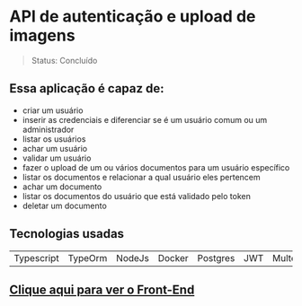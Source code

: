 <h1>API de autenticação e upload de imagens </h1>

> Status: Concluído

## Essa aplicação é capaz de: 

+ criar um usuário 
+ inserir as credenciais e diferenciar se é um usuário comum ou um administrador
+ listar os usuários
+ achar um usuário 
+ validar um usuário
+ fazer o upload de um ou vários documentos para um usuário específico
+ listar os documentos e relacionar a qual usuário eles pertencem
+ achar um documento
+ listar os documentos do usuário que está validado pelo token
+ deletar um documento

## Tecnologias usadas

<table>
  <tr>
    <td>Typescript</td>
    <td>TypeOrm</td>
    <td>NodeJs</td>
    <td>Docker</td>
    <td>Postgres</td>
    <td>JWT</td>
    <td>Multer</td>
  </tr>
</table>

## <a href="https://github.com/ericky0/front-authenticator-upload">Clique aqui para ver o Front-End</a>
